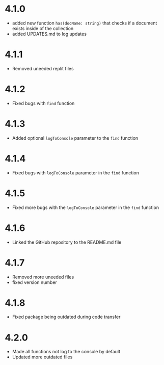 # 4.1.0
- added new function `has(docName: string)` that checks if a document exists inside of the collection
- added UPDATES.md to log updates

# 4.1.1
- Removed uneeded replit files

# 4.1.2
- Fixed bugs with `find` function

# 4.1.3
- Added optional `logToConsole` parameter to the `find` function

# 4.1.4
- Fixed bugs with `logToConsole` parameter in the `find` function

# 4.1.5
- Fixed more bugs with the `logToConsole` parameter in the `find` function

# 4.1.6
- Linked the GitHub repository to the README.md file

# 4.1.7
- Removed more uneeded files
- fixed version number

# 4.1.8
- Fixed package being outdated during code transfer

# 4.2.0
- Made all functions not log to the console by default
- Updated more outdated files

